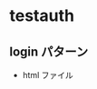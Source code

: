 # testauth

## login パターン

- html ファイル

<!DOCTYPE html>
<html lang="ja">
  <head>
    <meta charset="UTF-8" />
    <title>クリックでログインフォーム表示</title>
    <style>
      #login-form {
        display: none;
        position: fixed;
        top: 30%;
        left: 50%;
        transform: translate(-50%, -50%);
        padding: 20px;
        background: #fff;
        border: 2px solid #333;
        box-shadow: 0 0 10px rgba(0, 0, 0, 0.2);
        z-index: 1000;
        width: 300px;
      }

      #login-form .close-btn {
        position: absolute;
        top: 10px;
        right: 10px;
        background: transparent;
        border: none;
        font-size: 18px;
        cursor: pointer;
      }

      #overlay {
        display: none;
        position: fixed;
        top: 0;
        left: 0;
        width: 100%;
        height: 100%;
        background: rgba(0, 0, 0, 0.5);
        z-index: 999;
      }
    </style>

  </head>
  <body>
    <h1>どこかをクリックするとログインフォームが出ます</h1>
    <h2>メニューです</h2>
    <nav>
      <ul>
        <li><a href="/about.html">aboutページへ</a></li>
        <li><a href="/company.html">companyページへ</a></li>
      </ul>
    </nav>

    <div id="overlay"></div>

    <div id="login-form">
      <button class="close-btn" id="close-btn">✕</button>
      <h2>ログイン</h2>
      <form>
        <label>ユーザー名：<br /><input type="text" name="username" /></label
        ><br /><br />
        <label
          >パスワード：<br /><input type="password" name="password" /></label
        ><br /><br />
        <button type="submit">ログイン</button>
      </form>
    </div>

    <script>
      // セッションストレージでログイン状態を管理
      function isLoggedIn() {
        return sessionStorage.getItem("loggedIn") === "true";
      }
      function setLoggedIn() {
        sessionStorage.setItem("loggedIn", "true");
      }

      // 初回ロード時、ログイン済みならフォームもオーバーレイも非表示
      window.addEventListener("DOMContentLoaded", function () {
        if (isLoggedIn()) {
          document.getElementById("login-form").style.display = "none";
          document.getElementById("overlay").style.display = "none";
        }
      });

      // クリックでフォーム表示（何度でも→ログイン済みなら出さない）
      document.addEventListener("click", function (event) {
        const loginForm = document.getElementById("login-form");
        const overlay = document.getElementById("overlay");

        if (isLoggedIn()) return; // ログイン済みなら何もしない
        if (loginForm.contains(event.target) || overlay.contains(event.target))
          return;

        loginForm.style.display = "block";
        overlay.style.display = "block";
      });

      // ✕ボタンクリックで非表示にする
      document
        .getElementById("close-btn")
        .addEventListener("click", function (event) {
          document.getElementById("login-form").style.display = "none";
          document.getElementById("overlay").style.display = "none";
          event.stopPropagation();
        });

      // オーバーレイクリックでも閉じるようにする（オプション）
      document.getElementById("overlay").addEventListener("click", function () {
        document.getElementById("login-form").style.display = "none";
        document.getElementById("overlay").style.display = "none";
      });

      // ログインフォーム送信時にセッションストレージへ保存
      document.querySelector("#login-form form").addEventListener("submit", function (event) {
        event.preventDefault();
        setLoggedIn();
        document.getElementById("login-form").style.display = "none";
        document.getElementById("overlay").style.display = "none";
        // 必要ならここでログイン後の処理を追加
      });

      // 未ログイン時はaタグの遷移を防ぐ
      document.querySelectorAll('a').forEach(function(link) {
        link.addEventListener('click', function(event) {
          if (!isLoggedIn()) {
            event.preventDefault();
            alert('ログインしてください');
          }
        });
      });
    </script>

  </body>
</html>

- js ファイル(login.js)
  // セッションストレージでログイン状態を管理
  function isLoggedIn() {
  return sessionStorage.getItem("loggedIn") === "true";
  }
  function setLoggedIn() {
  sessionStorage.setItem("loggedIn", "true");
  }

// 初回ロード時、ログイン済みならフォームもオーバーレイも非表示
window.addEventListener("DOMContentLoaded", function () {
if (isLoggedIn()) {
document.getElementById("login-form").style.display = "none";
document.getElementById("overlay").style.display = "none";
}
});

// クリックでフォーム表示（何度でも → ログイン済みなら出さない）
document.addEventListener("click", function (event) {
const loginForm = document.getElementById("login-form");
const overlay = document.getElementById("overlay");

if (isLoggedIn()) return; // ログイン済みなら何もしない
if (loginForm.contains(event.target) || overlay.contains(event.target))
return;

loginForm.style.display = "block";
overlay.style.display = "block";
});

// ✕ ボタンクリックで非表示にする
document
.getElementById("close-btn")
.addEventListener("click", function (event) {
document.getElementById("login-form").style.display = "none";
document.getElementById("overlay").style.display = "none";
event.stopPropagation();
});

// オーバーレイクリックでも閉じるようにする（オプション）
document.getElementById("overlay").addEventListener("click", function () {
document.getElementById("login-form").style.display = "none";
document.getElementById("overlay").style.display = "none";
});

// ログインフォーム送信時にセッションストレージへ保存
document.querySelector("#login-form form").addEventListener("submit", function (event) {
event.preventDefault();
setLoggedIn();
document.getElementById("login-form").style.display = "none";
document.getElementById("overlay").style.display = "none";
// 必要ならここでログイン後の処理を追加
});

// すべての a タグのクリックを監視し、未ログインなら遷移を止める
document.querySelectorAll('a').forEach(function(link) {
link.addEventListener('click', function(event) {
if (!isLoggedIn()) {
event.preventDefault();
alert('ログインしてください');
}
});
});
